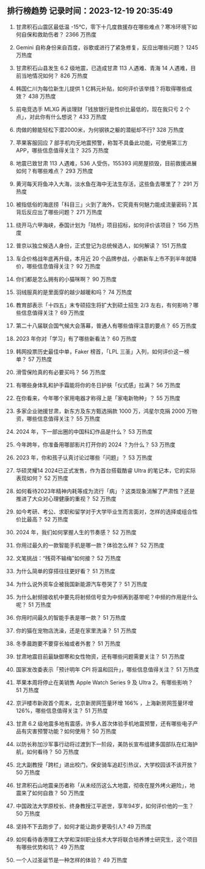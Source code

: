 
## 排行榜趋势 记录时间：2023-12-19 20:35:49
  
  1. 甘肃积石山震区最低温 -15℃，零下十几度救援存在哪些难点？寒冷环境下如何自保和救助伤者？ 2366 万热度
    
  2. Gemini 自称身份来自百度，谷歌或进行了紧急修复，反应出哪些问题？ 1245 万热度
    
  3. 甘肃积石山县发生 6.2 级地震，已造成甘肃 113 人遇难、青海 14 人遇难，目前当地情况如何？ 826 万热度
    
  4. 韩国仁川为每位新生儿提供 1 亿韩元补贴，如何评价该举措？将取得哪些成效？ 438 万热度
    
  5. 前电竞选手 MLXG 再谈理财「钱放银行是性价比最低的，现在我只亏 2 个点」，对此你有什么想说？ 433 万热度
    
  6. 肉做的鲸能轻松下潜2000米，为何钢铁之躯的潜艇却不行? 328 万热度
    
  7. 苹果客服回应 7 部手机均无地震预警，称暂不具备此功能，可使用第三方 APP，哪些信息值得关注？ 325 万热度
    
  8. 地震已致甘肃 113 人遇难，536 人受伤，155393 间房屋损毁，目前救援进展如何？有哪些难点？ 293 万热度
    
  9. 黄河每天将鱼冲入大海，淡水鱼在海中无法生存活，这些鱼去哪里了？ 291 万热度
    
  10. 被指低俗的海底捞「科目三」火到了海外，它究竟有何魅力能成流量密码？其背后反应出了哪些问题？ 271 万热度
    
  11. 绕开马六甲海峡，泰国计划为「陆桥」项目招标，如何评价该项目？ 156 万热度
    
  12. 普京以独立候选人身份，正式登记为总统候选人，如何解读？ 151 万热度
    
  13. 车企价格战年底再升级，本月近 20 个品牌参战，小鹏新车上市不到半年就降价，哪些信息值得关注？ 92 万热度
    
  14. 你们都是怎么拥有的小猫咪啊？ 90 万热度
    
  15. 羽绒服真的是里面穿的越少越暖和吗？ 74 万热度
    
  16. 教育部表示「十四五」末专硕招生将扩大到硕士招生 2/3 左右，有何影响？哪些信息值得关注？ 69 万热度
    
  17. 第二十八届联合国气候大会落幕，普通人有哪些值得注意的要点？ 65 万热度
    
  18. 2023 年你对「学习」有了哪些新看法？ 60 万热度
    
  19. 韩网投票历史最佳中单，Faker 榜首，「LPL 三圣」入列，如何评价这一榜单？ 57 万热度
    
  20. 滑雪保险真的有必要买吗？ 56 万热度
    
  21. 有哪些身体乳和护手霜能将你的冬日护肤「仪式感」拉满？ 56 万热度
    
  22. 在你看来，今年哪个家用电器才称得上是「家电新物种」？ 55 万热度
    
  23. 多家企业驰援甘肃，新东方及东方甄选捐款 1000 万，鸿星尔克捐 2000 万物资，哪些信息值得关注？ 55 万热度
    
  24. 2024 年，下一部出圈的中国科幻作品是什么？ 53 万热度
    
  25. 今年跨年，你准备用哪部影片打开你的 2024 ？为什么？ 53 万热度
    
  26. 2023 年，你和孩子认真讨论过哪些「问题」？ 53 万热度
    
  27. 华硕灵耀14 2024已正式发售，作为首台搭载酷睿 Ultra 的笔记本，它的实际表现如何？ 52 万热度
    
  28. 如何看待2023年精神内耗等成为流行「病」？这类现象消解了严肃性？还是推进了大众对心理健康的重视？ 52 万热度
    
  29. 如今考研、考公、求职和留学对于大学毕业生而言面对，怎样的选择或组合性价比最高？ 52 万热度
    
  30. 2024 年，我们如何掌握人生的节奏感？ 52 万热度
    
  31. 你用过最久的一款智能手机是哪一款？体验怎么样？ 52 万热度
    
  32. 文笔挑战：“残荷不输梅”如何接？ 52 万热度
    
  33. 为什么简单的穿搭往往更好看？ 51 万热度
    
  34. 为什么说外资车企被我国新能源汽车卷哭了？ 51 万热度
    
  35. 为什么射频接收机中要先将射频信号变为中频再到基带呢？中频的作用是什么呢？ 51 万热度
    
  36. 你用时间最久的智能手表是哪一款？ 51 万热度
    
  37. 你的猫在宠物店洗澡，还是在家里洗澡？ 51 万热度
    
  38. 冬季晨跑要不要穿长袖或者外套？ 51 万热度
    
  39. 甘肃地震目前最缺御寒和女性物资，还有哪些问题需要关注？ 51 万热度
    
  40. 国家发改委表示「预计明年 CPI 将温和回升」，哪些信息值得关注？ 51 万热度
    
  41. 苹果本周将停止在美销售 Apple Watch Series 9 及 Ultra 2，有哪些影响？ 51 万热度
    
  42. 京沪楼市新政首个周末，北京新房网签量环增 166% ，上海新房网签量环增 126%，哪些信息值得关注？ 51 万热度
    
  43. 甘肃 6.2 级地震多地有震感，许多人首次体验手机地震预警，还有哪些电子产品有灾害预警功能？如何使用？ 50 万热度
    
  44. 以防长称加沙军事行动将过渡到下一阶段，美防长宣布组建多国部队在红海护航，如何看待？ 50 万热度
    
  45. 北大副教授「跨栏」进出校门，保安骑车追赶引热议，大学校园该不该开放？ 50 万热度
    
  46. 甘肃积石山地震亲历者称「从未经历这么大地震，彻夜在屋外烤火避险」，地震来了如何自救？ 50 万热度
    
  47. 中国政法大学原校长、终身教授江平逝世，享年94岁，如何评价他的一生？ 50 万热度
    
  48. 坚持不下去跑步了，如何才能让跑步更吸引人? 49 万热度
    
  49. 如何看待香港理工大学和深圳职业技术大学将联合培养博士研究生，这个项目有哪些优势和坑？ 49 万热度
    
  50. 一个人过圣诞节是一种怎样的体验？ 49 万热度
    